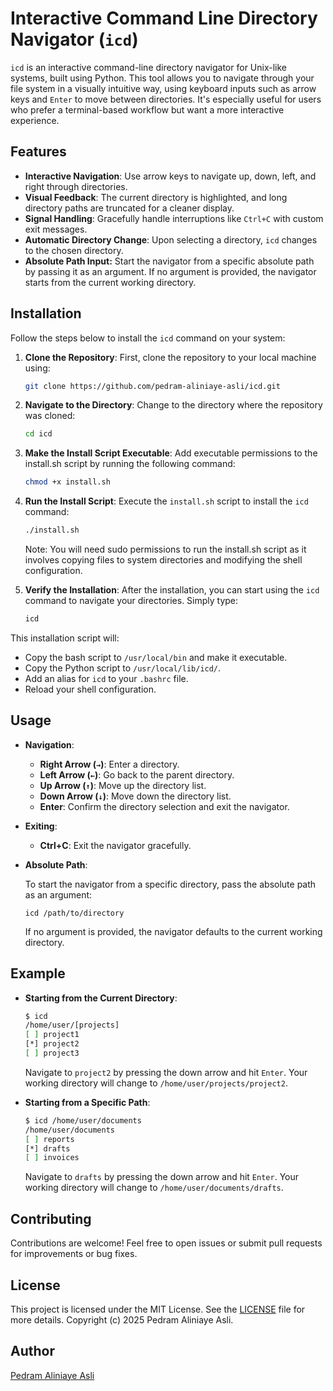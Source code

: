 # Interactive Command Line Directory Navigator (`icd`)

`icd` is an interactive command-line directory navigator for Unix-like systems, built using Python. This tool allows you to navigate through your file system in a visually intuitive way, using keyboard inputs such as arrow keys and `Enter` to move between directories. It's especially useful for users who prefer a terminal-based workflow but want a more interactive experience.

## Features
- **Interactive Navigation**: Use arrow keys to navigate up, down, left, and right through directories.
- **Visual Feedback**: The current directory is highlighted, and long directory paths are truncated for a cleaner display.
- **Signal Handling**: Gracefully handle interruptions like `Ctrl+C` with custom exit messages.
- **Automatic Directory Change**: Upon selecting a directory, `icd` changes to the chosen directory.
- **Absolute Path Input:** Start the navigator from a specific absolute path by passing it as an argument. If no argument is provided, the navigator starts from the current working directory.
## Installation

Follow the steps below to install the `icd` command on your system:

1. **Clone the Repository**:
   First, clone the repository to your local machine using:
   ```bash
   git clone https://github.com/pedram-aliniaye-asli/icd.git
   ```

2. **Navigate to the Directory**:
   Change to the directory where the repository was cloned:
   ```bash
   cd icd
   ```

3. **Make the Install Script Executable**:
   Add executable permissions to the install.sh script by running the following command:
   ```bash
   chmod +x install.sh
   ```

4. **Run the Install Script**:
   Execute the `install.sh` script to install the `icd` command:
   ```bash
   ./install.sh
   ```
   Note: You will need sudo permissions to run the install.sh script as it involves copying files to system directories and modifying the shell configuration.

5. **Verify the Installation**:
   After the installation, you can start using the `icd` command to navigate your directories. Simply type:
   ```bash
   icd 
   ```

This installation script will:
- Copy the bash script to `/usr/local/bin` and make it executable.
- Copy the Python script to `/usr/local/lib/icd/`.
- Add an alias for `icd` to your `.bashrc` file.
- Reload your shell configuration.


## Usage

- **Navigation**:
  - **Right Arrow (`→`)**: Enter a directory.
  - **Left Arrow (`←`)**: Go back to the parent directory.
  - **Up Arrow (`↑`)**: Move up the directory list.
  - **Down Arrow (`↓`)**: Move down the directory list.
  - **Enter**: Confirm the directory selection and exit the navigator.

- **Exiting**:
  - **Ctrl+C**: Exit the navigator gracefully.
- **Absolute Path**:

   To start the navigator from a specific directory, pass the absolute path as an argument:
   ```
   icd /path/to/directory
   ```
   If no argument is provided, the navigator defaults to the current working directory.
  
## Example

- **Starting from the Current Directory**:
  
   ```bash
   $ icd
   /home/user/[projects]
   [ ] project1
   [*] project2
   [ ] project3
   ```
   Navigate to `project2` by pressing the down arrow and hit `Enter`. Your working directory will change to `/home/user/projects/project2`.
  
- **Starting from a Specific Path**:
  
   ```bash
   $ icd /home/user/documents
   /home/user/documents
   [ ] reports
   [*] drafts
   [ ] invoices
   ```
   Navigate to `drafts` by pressing the down arrow and hit `Enter`. Your working directory will change to `/home/user/documents/drafts`.

## Contributing

Contributions are welcome! Feel free to open issues or submit pull requests for improvements or bug fixes.

## License

This project is licensed under the MIT License. See the [LICENSE](LICENSE) file for more details.
Copyright (c) 2025 Pedram Aliniaye Asli.

## Author

[Pedram Aliniaye Asli](https://github.com/pedram-aliniaye-asli)
